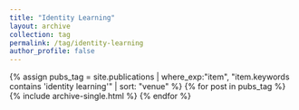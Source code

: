 ```yaml
---
title: "Identity Learning"
layout: archive
collection: tag
permalink: /tag/identity-learning
author_profile: false
---
```


{% assign pubs_tag = site.publications | where_exp:"item", "item.keywords contains 'identity learning'" | sort: "venue" %}
{% for post in pubs_tag %}
  {% include archive-single.html %}
{% endfor %}